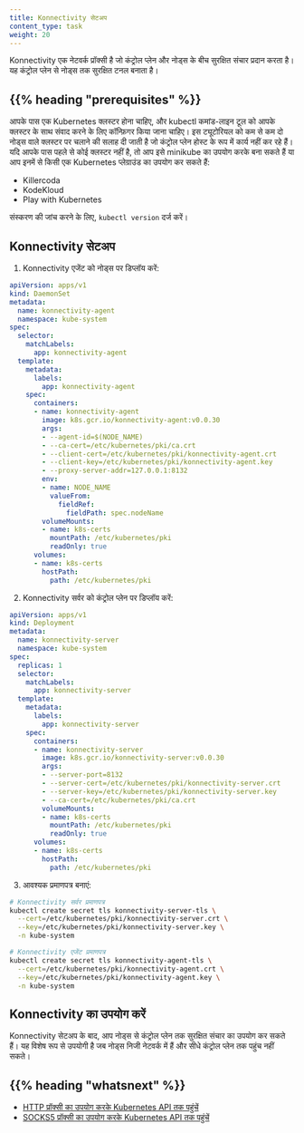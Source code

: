 ```yaml
---
title: Konnectivity सेटअप
content_type: task
weight: 20
---
```


<!-- overview -->
Konnectivity एक नेटवर्क प्रॉक्सी है जो कंट्रोल प्लेन और नोड्स के बीच सुरक्षित संचार प्रदान करता है। यह कंट्रोल प्लेन से नोड्स तक सुरक्षित टनल बनाता है।

## {{% heading "prerequisites" %}}

आपके पास एक Kubernetes क्लस्टर होना चाहिए, और kubectl कमांड-लाइन टूल को आपके क्लस्टर के साथ संवाद करने के लिए कॉन्फ़िगर किया जाना चाहिए। इस ट्यूटोरियल को कम से कम दो नोड्स वाले क्लस्टर पर चलाने की सलाह दी जाती है जो कंट्रोल प्लेन होस्ट के रूप में कार्य नहीं कर रहे हैं। यदि आपके पास पहले से कोई क्लस्टर नहीं है, तो आप इसे minikube का उपयोग करके बना सकते हैं या आप इनमें से किसी एक Kubernetes प्लेग्राउंड का उपयोग कर सकते हैं:

* Killercoda
* KodeKloud
* Play with Kubernetes

संस्करण की जांच करने के लिए, `kubectl version` दर्ज करें।

## Konnectivity सेटअप

1. Konnectivity एजेंट को नोड्स पर डिप्लॉय करें:

```yaml
apiVersion: apps/v1
kind: DaemonSet
metadata:
  name: konnectivity-agent
  namespace: kube-system
spec:
  selector:
    matchLabels:
      app: konnectivity-agent
  template:
    metadata:
      labels:
        app: konnectivity-agent
    spec:
      containers:
      - name: konnectivity-agent
        image: k8s.gcr.io/konnectivity-agent:v0.0.30
        args:
        - --agent-id=$(NODE_NAME)
        - --ca-cert=/etc/kubernetes/pki/ca.crt
        - --client-cert=/etc/kubernetes/pki/konnectivity-agent.crt
        - --client-key=/etc/kubernetes/pki/konnectivity-agent.key
        - --proxy-server-addr=127.0.0.1:8132
        env:
        - name: NODE_NAME
          valueFrom:
            fieldRef:
              fieldPath: spec.nodeName
        volumeMounts:
        - name: k8s-certs
          mountPath: /etc/kubernetes/pki
          readOnly: true
      volumes:
      - name: k8s-certs
        hostPath:
          path: /etc/kubernetes/pki
```

2. Konnectivity सर्वर को कंट्रोल प्लेन पर डिप्लॉय करें:

```yaml
apiVersion: apps/v1
kind: Deployment
metadata:
  name: konnectivity-server
  namespace: kube-system
spec:
  replicas: 1
  selector:
    matchLabels:
      app: konnectivity-server
  template:
    metadata:
      labels:
        app: konnectivity-server
    spec:
      containers:
      - name: konnectivity-server
        image: k8s.gcr.io/konnectivity-server:v0.0.30
        args:
        - --server-port=8132
        - --server-cert=/etc/kubernetes/pki/konnectivity-server.crt
        - --server-key=/etc/kubernetes/pki/konnectivity-server.key
        - --ca-cert=/etc/kubernetes/pki/ca.crt
        volumeMounts:
        - name: k8s-certs
          mountPath: /etc/kubernetes/pki
          readOnly: true
      volumes:
      - name: k8s-certs
        hostPath:
          path: /etc/kubernetes/pki
```

3. आवश्यक प्रमाणपत्र बनाएं:

```bash
# Konnectivity सर्वर प्रमाणपत्र
kubectl create secret tls konnectivity-server-tls \
  --cert=/etc/kubernetes/pki/konnectivity-server.crt \
  --key=/etc/kubernetes/pki/konnectivity-server.key \
  -n kube-system

# Konnectivity एजेंट प्रमाणपत्र
kubectl create secret tls konnectivity-agent-tls \
  --cert=/etc/kubernetes/pki/konnectivity-agent.crt \
  --key=/etc/kubernetes/pki/konnectivity-agent.key \
  -n kube-system
```

## Konnectivity का उपयोग करें

Konnectivity सेटअप के बाद, आप नोड्स से कंट्रोल प्लेन तक सुरक्षित संचार का उपयोग कर सकते हैं। यह विशेष रूप से उपयोगी है जब नोड्स निजी नेटवर्क में हैं और सीधे कंट्रोल प्लेन तक पहुंच नहीं सकते।

## {{% heading "whatsnext" %}}

* [HTTP प्रॉक्सी का उपयोग करके Kubernetes API तक पहुंचें](/docs/tasks/extend-kubernetes/http-proxy-access-api/)
* [SOCKS5 प्रॉक्सी का उपयोग करके Kubernetes API तक पहुंचें](/docs/tasks/extend-kubernetes/socks5-proxy-access-api/) 